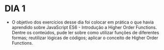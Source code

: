# DIA 1

- O objetivo dos exercícios desse dia foi colocar em prática o que havia aprendido sobre JavaScript ES6 - Introdução a Higher Order Functions. Dentre os conteúdos, pude ler sobre como utilizar funções de diferentes formas; reutilizar lógicas de códigos; aplicar o conceito de Higher Order Functions.